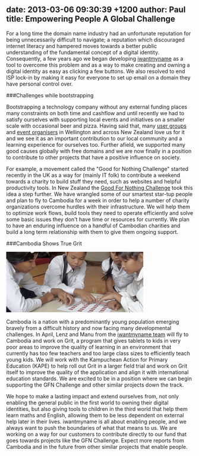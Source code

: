 date: 2013-03-06 09:30:39 +1200
author: Paul
title: Empowering People A Global Challenge
----

For a long time the domain name industry had an unfortunate reputation for being unnecessarily difficult to navigate; a reputation which discouraged internet literacy and hampered moves towards a better public understanding of the fundamental concept of a digital identity. Consequently, a few years ago we began developing [iwantmyname](https://iwantmyname.com) as a tool to overcome this problem and as a way to make creating and owning a digital identity as easy as clicking a few buttons. We also resolved to end ISP lock-­in by making it easy for everyone to set up email on a domain they have personal control over.

###Challenges while bootstrapping

Bootstrapping a technology company without any external funding places many constraints on both time and cashflow and until recently we had to satisfy ourselves with supporting local events and initiatives on a smaller scale with occasional beer and pizza. Having said that, many [user groups](http://www.meetup.com/WellingtonJS/) and [event organisers](http://wellington.startupweekend.org) in Wellington and across New Zealand love us for it and we see it as an important contribution to our local community and a learning experience for ourselves too. Further afield, we supported many good causes globally with free domains and we are now finally in a position to contribute to other projects that have a positive influence on society.

For example, a movement called the "Good for Nothing Challenge" started recently in the UK as a way for (mainly IT folk) to contribute a weekend towards a charity to build stuff they need, such as websites and helpful productivity tools. In New Zealand the [Good For Nothing Challenge](http://www.gfnchallenge.org/index.html) took this idea a step further. We have wrangled some of our smartest star-t­up people and plan to fly to Cambodia for a week in order to help a number of charity organizations overcome hurdles with their infrastructure. We will help them to optimize work flows, build tools they need to operate efficiently and solve some basic issues they don't have time or resources for currently. We plan to have an enduring influence on a handful of Cambodian charities and build a long term relationship with them to give them ongoing support.

###Cambodia Shows True Grit

![grit-cambodia.png](/media/2013-03-06-grit-cambodia.png)

Cambodia is a nation with a predominantly young population emerging bravely from a difficult history and now facing many developmental challenges. In April, Lenz and Manu from the [iwantmyname team](https://iwantmyname.com/about) will fly to Cambodia and work on Grit, a program that gives tablets to kids in very poor areas to improve the quality of learning in an environment that currently has too few teachers and too large class sizes to efficiently teach young kids. We will work with the Kampuchean Action for Primary Education (KAPE) to help roll out Grit in a larger field trial and work on Grit itself to improve the quality of the application and align it with international education standards. We are excited to be in a position where we can begin supporting the GFN Challenge and other similar projects down the track.

We hope to make a lasting impact and extend ourselves from, not only enabling the general public in the first world to owning their digital identities, but also giving tools to children in the third world that help them learn maths and English, allowing them to be less dependent on external help later in their lives. iwantmyname is all about enabling people, and we always want to push the boundaries of what that means to us. We are working on a way for our customers to contribute directly to our fund that goes towards projects like the GFN Challenge. Expect more reports from Cambodia and in the future from other similar projects that enable people.
